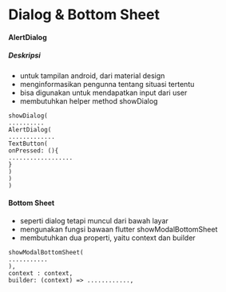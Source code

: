 # Dialog & Bottom Sheet

#### AlertDialog
##### Deskripsi 
- untuk tampilan android, dari material design
- menginformasikan pengunna tentang situasi tertentu
- bisa digunakan untuk mendapatkan input dari user
- membutuhkan helper method showDialog
```
showDialog(
..........
AlertDialog(
.............
TextButton(
onPressed: (){
..................
}
)
)
)
```

#### Bottom Sheet
- seperti dialog tetapi muncul dari bawah layar
- mengunakan fungsi bawaan flutter showModalBottomSheet
- membutuhkan dua properti, yaitu context dan builder

```
showModalBottomSheet(
...........
),
context : context,
builder: (context) => ............,
```



